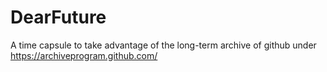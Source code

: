 # DearFuture
A time capsule to take advantage of the long-term archive of github under https://archiveprogram.github.com/
